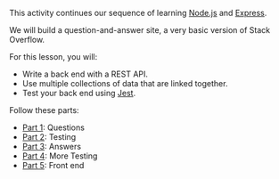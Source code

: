 This activity continues our sequence of learning [Node.js](https://nodejs.org/en/) and [Express](https://expressjs.com/).

We will build a question-and-answer site, a very basic version of Stack Overflow.

For this lesson, you will:
- Write a back end with a REST API.
- Use multiple collections of data that are linked together.
- Test your back end using [Jest](https://jestjs.io/).


Follow these parts:

* [Part 1](./part1.md): Questions
* [Part 2](./part2.md): Testing
* [Part 3](./part3.md): Answers
* [Part 4](./part4.md): More Testing
* [Part 5](./part5.md): Front end


